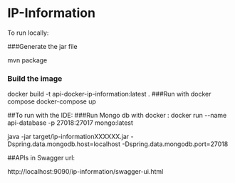# IP-Information
To run locally:

###Generate the jar file 

mvn package
### Build the image
docker build -t api-docker-ip-information:latest .
###Run with docker compose
docker-compose up

##To run with the IDE:
###Run Mongo db with docker :
docker run --name api-database -p 27018:27017 mongo:latest

java -jar target/ip-informationXXXXXX.jar -Dspring.data.mongodb.host=localhost -Dspring.data.mongodb.port=27018

##APIs in Swagger url: 

http://localhost:9090/ip-information/swagger-ui.html

